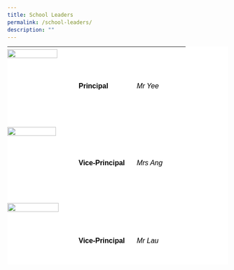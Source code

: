 ```yaml
---
title: School Leaders
permalink: /school-leaders/
description: ""
---
```

<table class=" aligncenter" width="429" style="box-sizing: border-box; border-collapse: collapse; border-spacing: 0px; background-color: rgb(255, 255, 255); clear: both; display: block; margin: 5px auto; color: rgb(128, 128, 128); font-family: Helvetica, Verdana, Arial, sans-serif; font-size: 14px; font-style: normal; font-variant-ligatures: normal; font-variant-caps: normal; font-weight: 400; letter-spacing: normal; orphans: 2; text-align: start; text-transform: none; white-space: normal; widows: 2; word-spacing: 0px; -webkit-text-stroke-width: 0px; text-decoration-thickness: initial; text-decoration-style: initial; text-decoration-color: initial; height: 496px;"><tbody style="box-sizing: border-box;"><tr style="box-sizing: border-box;"><td style="box-sizing: border-box; padding: 0px; width: 162.75px;"><img loading="lazy" class="alignnone  wp-image-21698" src="![](/images/2022_website_MrYee-225x300.jpeg)" alt="" width="114" height="152" sizes="(max-width: 114px) 100vw, 114px" style="box-sizing: border-box; border: 0px; vertical-align: middle; max-width: 100%; height: auto; margin: 5px 20px 20px 0px;"></td><td style="box-sizing: border-box; padding: 0px; width: 132.625px;"><strong style="box-sizing: border-box; font-weight: bold;"><span style="box-sizing: border-box; font-family: helvetica, arial, sans-serif; font-size: 16px; color: rgb(0, 0, 0);">Principal</span></strong></td><td style="box-sizing: border-box; padding: 0px; width: 111.625px;"><em style="box-sizing: border-box;"><span style="box-sizing: border-box; font-family: helvetica, arial, sans-serif; font-size: 16px; color: rgb(0, 0, 0);">Mr Yee</span></em></td></tr><tr style="box-sizing: border-box;"><td style="box-sizing: border-box; padding: 0px; width: 162.75px;"><img loading="lazy" class="alignnone  wp-image-21699" src="![](/images/2022_website_MrsAng-225x300.jpeg)" alt="" width="111" height="148" style="box-sizing: border-box; border: 0px; vertical-align: middle; max-width: 100%; height: auto; margin: 5px 20px 20px 0px;"></td><td style="box-sizing: border-box; padding: 0px; width: 132.625px;"><strong style="box-sizing: border-box; font-weight: bold;"><span style="box-sizing: border-box; font-family: helvetica, arial, sans-serif; font-size: 16px; color: rgb(0, 0, 0);">Vice-Principal</span></strong></td><td style="box-sizing: border-box; padding: 0px; width: 111.625px;"><em style="box-sizing: border-box;"><span style="box-sizing: border-box; font-family: helvetica, arial, sans-serif; font-size: 16px; color: rgb(0, 0, 0);">Mrs Ang</span></em></td></tr><tr style="box-sizing: border-box;"><td style="box-sizing: border-box; padding: 0px; width: 162.75px;"><img loading="lazy" class="alignnone  wp-image-21700" src="![](/images/2022_website_MrLau-225x300.jpeg)" alt="" width="117" height="156" style="box-sizing: border-box; border: 0px; vertical-align: middle; max-width: 100%; height: auto; margin: 5px 20px 20px 0px;"></td><td style="box-sizing: border-box; padding: 0px; width: 132.625px;"><strong style="box-sizing: border-box; font-weight: bold;"><span style="box-sizing: border-box; font-family: helvetica, arial, sans-serif; font-size: 16px; color: rgb(0, 0, 0);">Vice-Principal</span></strong></td><td style="box-sizing: border-box; padding: 0px; width: 111.625px;"><em style="box-sizing: border-box;"><span style="box-sizing: border-box; font-family: helvetica, arial, sans-serif; font-size: 16px; color: rgb(0, 0, 0);">Mr Lau</span></em></td></tr></tbody></table>
